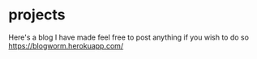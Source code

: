 # projects
Here's a blog I have made feel free to post anything if you wish to do so
https://blogworm.herokuapp.com/
